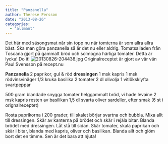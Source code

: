 ```yaml
---
title: "Panzanella"
author: Therese Persson
date: "2013-08-26"
categories: 
  - "allmant"
---
```


Det här med säsongsmat når sin topp nu när tomterna är som allra allra bäst. Ska man göra panzanella så är det nu eller aldrig. Tomatsalladen från Toscana gjort på gammalt bröd och solmogna härliga tomater. Detta är lycka! Do it! 
![20130826-204438.jpg](/static/img/20130826-204438.jpg)
Originalreceptet är gjort av vår vän Paul Svensson på recept.nu

**Panzanella** 2 paprikor, gul & röd **dressingen** 1 msk kapris 1 msk rödvinsvinäger 1/3 kruka basilika 2 tomater 2 dl olivolja 1 vitlöksklyfta svartpeppar

500 gram blandade snygga tomater helggammalt bröd, vi hade levaine 2 msk kapris resten av basilikan 1,5 dl svarta oliver sardeller, efter smak (6 st i orignalreceptet)

Rosta paprikorna i 200 grader, till skalet börjar svartna och bubbla. Mixa allt till dressingen. Skär av kanterna på brödet och skär i rejäla bitar. Blanda brödet med dressingen. Låt stå till sidan. Skär tomater, skala paprikan och skär i bitar, blanda med kapris, oliver och basilikan. Blanda allt och glöm bort det en timme. Sen är det bara att njuta!
